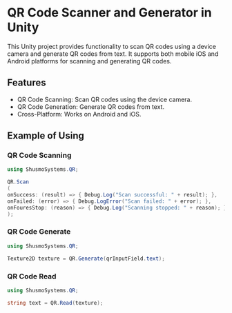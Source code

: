# QR Code Scanner and Generator in Unity

This Unity project provides functionality to scan QR codes using a device camera and generate QR codes from text. It supports both mobile iOS and Android platforms for scanning and generating QR codes.

## Features

- QR Code Scanning: Scan QR codes using the device camera.
- QR Code Generation: Generate QR codes from text.
- Cross-Platform: Works on Android and iOS.

## Example of Using

### QR Code Scanning
```csharp
using ShusmoSystems.QR;

QR.Scan
(
onSuccess: (result) => { Debug.Log("Scan successful: " + result); },
onFailed: (error) => { Debug.LogError("Scan failed: " + error); },
onFouresStop: (reason) => { Debug.Log("Scanning stopped: " + reason); }
);
```

### QR Code Generate
```csharp
using ShusmoSystems.QR;

Texture2D texture = QR.Generate(qrInputField.text);
```

### QR Code Read
```csharp
using ShusmoSystems.QR;

string text = QR.Read(texture);
```